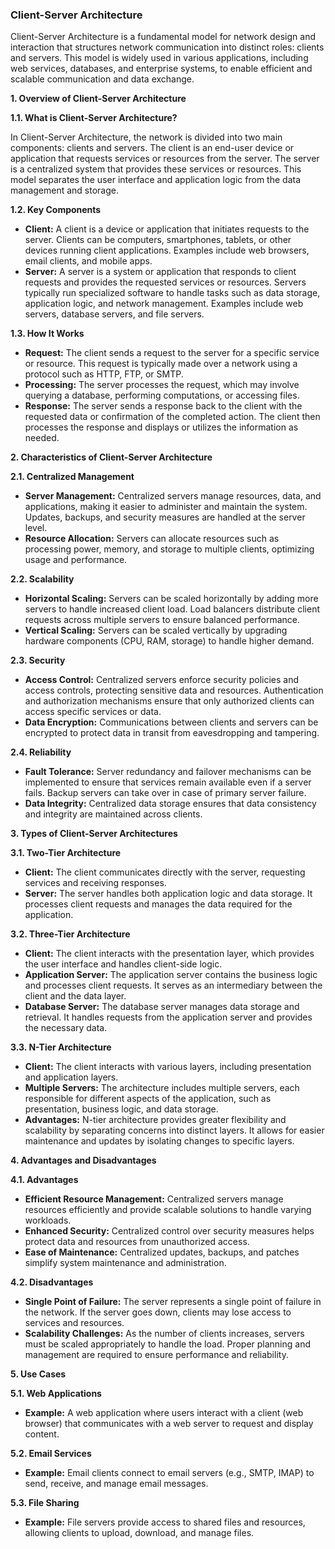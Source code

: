 ### Client-Server Architecture

Client-Server Architecture is a fundamental model for network design and interaction that structures network communication into distinct roles: clients and servers. This model is widely used in various applications, including web services, databases, and enterprise systems, to enable efficient and scalable communication and data exchange.

**1. Overview of Client-Server Architecture**

**1.1. What is Client-Server Architecture?**

In Client-Server Architecture, the network is divided into two main components: clients and servers. The client is an end-user device or application that requests services or resources from the server. The server is a centralized system that provides these services or resources. This model separates the user interface and application logic from the data management and storage.

**1.2. Key Components**

- **Client:** A client is a device or application that initiates requests to the server. Clients can be computers, smartphones, tablets, or other devices running client applications. Examples include web browsers, email clients, and mobile apps.
- **Server:** A server is a system or application that responds to client requests and provides the requested services or resources. Servers typically run specialized software to handle tasks such as data storage, application logic, and network management. Examples include web servers, database servers, and file servers.

**1.3. How It Works**

- **Request:** The client sends a request to the server for a specific service or resource. This request is typically made over a network using a protocol such as HTTP, FTP, or SMTP.
- **Processing:** The server processes the request, which may involve querying a database, performing computations, or accessing files.
- **Response:** The server sends a response back to the client with the requested data or confirmation of the completed action. The client then processes the response and displays or utilizes the information as needed.

**2. Characteristics of Client-Server Architecture**

**2.1. Centralized Management**

- **Server Management:** Centralized servers manage resources, data, and applications, making it easier to administer and maintain the system. Updates, backups, and security measures are handled at the server level.
- **Resource Allocation:** Servers can allocate resources such as processing power, memory, and storage to multiple clients, optimizing usage and performance.

**2.2. Scalability**

- **Horizontal Scaling:** Servers can be scaled horizontally by adding more servers to handle increased client load. Load balancers distribute client requests across multiple servers to ensure balanced performance.
- **Vertical Scaling:** Servers can be scaled vertically by upgrading hardware components (CPU, RAM, storage) to handle higher demand.

**2.3. Security**

- **Access Control:** Centralized servers enforce security policies and access controls, protecting sensitive data and resources. Authentication and authorization mechanisms ensure that only authorized clients can access specific services or data.
- **Data Encryption:** Communications between clients and servers can be encrypted to protect data in transit from eavesdropping and tampering.

**2.4. Reliability**

- **Fault Tolerance:** Server redundancy and failover mechanisms can be implemented to ensure that services remain available even if a server fails. Backup servers can take over in case of primary server failure.
- **Data Integrity:** Centralized data storage ensures that data consistency and integrity are maintained across clients.

**3. Types of Client-Server Architectures**

**3.1. Two-Tier Architecture**

- **Client:** The client communicates directly with the server, requesting services and receiving responses.
- **Server:** The server handles both application logic and data storage. It processes client requests and manages the data required for the application.

**3.2. Three-Tier Architecture**

- **Client:** The client interacts with the presentation layer, which provides the user interface and handles client-side logic.
- **Application Server:** The application server contains the business logic and processes client requests. It serves as an intermediary between the client and the data layer.
- **Database Server:** The database server manages data storage and retrieval. It handles requests from the application server and provides the necessary data.

**3.3. N-Tier Architecture**

- **Client:** The client interacts with various layers, including presentation and application layers.
- **Multiple Servers:** The architecture includes multiple servers, each responsible for different aspects of the application, such as presentation, business logic, and data storage.
- **Advantages:** N-tier architecture provides greater flexibility and scalability by separating concerns into distinct layers. It allows for easier maintenance and updates by isolating changes to specific layers.

**4. Advantages and Disadvantages**

**4.1. Advantages**

- **Efficient Resource Management:** Centralized servers manage resources efficiently and provide scalable solutions to handle varying workloads.
- **Enhanced Security:** Centralized control over security measures helps protect data and resources from unauthorized access.
- **Ease of Maintenance:** Centralized updates, backups, and patches simplify system maintenance and administration.

**4.2. Disadvantages**

- **Single Point of Failure:** The server represents a single point of failure in the network. If the server goes down, clients may lose access to services and resources.
- **Scalability Challenges:** As the number of clients increases, servers must be scaled appropriately to handle the load. Proper planning and management are required to ensure performance and reliability.

**5. Use Cases**

**5.1. Web Applications**

- **Example:** A web application where users interact with a client (web browser) that communicates with a web server to request and display content.

**5.2. Email Services**

- **Example:** Email clients connect to email servers (e.g., SMTP, IMAP) to send, receive, and manage email messages.

**5.3. File Sharing**

- **Example:** File servers provide access to shared files and resources, allowing clients to upload, download, and manage files.
